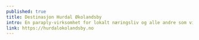 ```yaml
---
published: true
title: Destinasjon Hurdal Økolandsby
intro: En paraply-virksomhet for lokalt næringsliv og alle andre som vil sette økolandsbyen på kartet.
link: https://hurdalokolandsby.no
---
```

